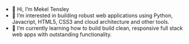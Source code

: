 - 👋 Hi, I’m Mekel Tensley
- 💙 I’m interested in building robust web applications using Python, Javacript, HTML5, CSS3 and cloud architecture and other tools. 
- 🎨 I’m currently learning how to build build clean, responsive full stack web apps with outstanding functionality.

<!---
📫 How to reach me: 
Visit my website @ mekeltensley.com

<!---
mekeltensley/mekeltensley is a ✨ special ✨ repository because its `README.md` (this file) appears on your GitHub profile.
You can click the Preview link to take a look at your changes.
--->
